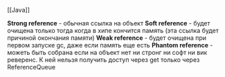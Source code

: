 [[Java]]

**Strong reference** - обычная ссылка на объект
**Soft reference** - будет очищена только тогда когда в хипе кончится память (эта ссылка будет причиной окончания памяти)
**Weak reference** - будет очищена при первом запуске gc, даже если память еще есть
**Phantom reference** - можеть быть собрана если на объект нет ни стронг ни софт ни вик реверенс.
К ней нельзя получить доступ через get только через ReferenceQueue